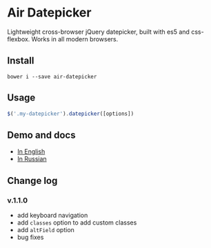 # Air Datepicker

Lightweight cross-browser jQuery datepicker, built with es5 and css-flexbox. Works in all modern browsers.

## Install
```
bower i --save air-datepicker
```

## Usage
```javascript
$('.my-datepicker').datepicker([options])
```

## Demo and docs
* [In English](http://t1m0n.name/air-datepicker/docs/)
* [In Russian](http://t1m0n.name/air-datepicker/docs/index-ru.html)

## Change log

### v.1.1.0
* add keyboard navigation
* add `classes` option to add custom classes
* add `altField` option
* bug fixes
